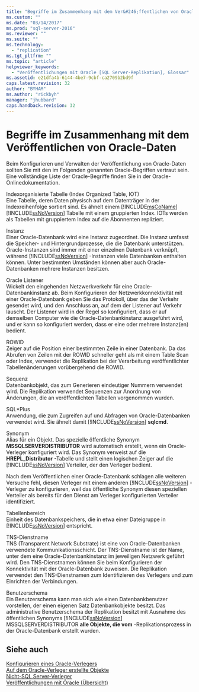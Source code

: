 ```yaml
---
title: "Begriffe im Zusammenhang mit dem Ver&#246;ffentlichen von Oracle-Daten | Microsoft Docs"
ms.custom: ""
ms.date: "03/14/2017"
ms.prod: "sql-server-2016"
ms.reviewer: ""
ms.suite: ""
ms.technology: 
  - "replication"
ms.tgt_pltfrm: ""
ms.topic: "article"
helpviewer_keywords: 
  - "Veröffentlichungen mit Oracle [SQL Server-Replikation], Glossar"
ms.assetid: e21dfa4b-6144-4be7-9cbf-ca2709b2bd9f
caps.latest.revision: 32
author: "BYHAM"
ms.author: "rickbyh"
manager: "jhubbard"
caps.handback.revision: 32
---
```

# Begriffe im Zusammenhang mit dem Ver&#246;ffentlichen von Oracle-Daten
  Beim Konfigurieren und Verwalten der Veröffentlichung von Oracle-Daten sollten Sie mit den im Folgenden genannten Oracle-Begriffen vertraut sein. Eine vollständige Liste der Oracle-Begriffe finden Sie in der Oracle-Onlinedokumentation.  
  
 Indexorganisierte Tabelle (Index Organized Table, IOT)  
 Eine Tabelle, deren Daten physisch auf dem Datenträger in der Indexreihenfolge sortiert sind. Es ähnelt einem [!INCLUDE[msCoName](../../../includes/msconame-md.md)] [!INCLUDE[ssNoVersion](../../../includes/ssnoversion-md.md)] Tabelle mit einem gruppierten Index. IOTs werden als Tabellen mit gruppiertem Index auf die Abonnenten repliziert.  
  
 Instanz  
 Einer Oracle-Datenbank wird eine Instanz zugeordnet. Die Instanz umfasst die Speicher- und Hintergrundprozesse, die die Datenbank unterstützen. Oracle-Instanzen sind immer mit einer einzelnen Datenbank verknüpft, während [!INCLUDE[ssNoVersion](../../../includes/ssnoversion-md.md)] -Instanzen viele Datenbanken enthalten können. Unter bestimmten Umständen können aber auch Oracle-Datenbanken mehrere Instanzen besitzen.  
  
 Oracle Listener  
 Wickelt den eingehenden Netzwerkverkehr für eine Oracle-Datenbankinstanz ab. Beim Konfigurieren der Netzwerkkonnektivität mit einer Oracle-Datenbank geben Sie das Protokoll, über das der Verkehr gesendet wird, und den Anschluss an, auf dem der Listener auf Verkehr lauscht. Der Listener wird in der Regel so konfiguriert, dass er auf demselben Computer wie die Oracle-Datenbankinstanz ausgeführt wird, und er kann so konfiguriert werden, dass er eine oder mehrere Instanz(en) bedient.  
  
 ROWID  
 Zeiger auf die Position einer bestimmten Zeile in einer Datenbank. Da das Abrufen von Zeilen mit der ROWID schneller geht als mit einem Table Scan oder Index, verwendet die Replikation bei der Verarbeitung veröffentlichter Tabellenänderungen vorübergehend die ROWID.  
  
 Sequenz  
 Datenbankobjekt, das zum Generieren eindeutiger Nummern verwendet wird. Die Replikation verwendet Sequenzen zur Anordnung von Änderungen, die an veröffentlichten Tabellen vorgenommen wurden.  
  
 SQL\*Plus  
 Anwendung, die zum Zugreifen auf und Abfragen von Oracle-Datenbanken verwendet wird. Sie ähnelt damit [!INCLUDE[ssNoVersion](../../../includes/ssnoversion-md.md)] **sqlcmd**.  
  
 Synonym  
 Alias für ein Objekt. Das spezielle öffentliche Synonym **MSSQLSERVERDISTRIBUTOR** wird automatisch erstellt, wenn ein Oracle-Verleger konfiguriert wird. Das Synonym verweist auf die **HREPL_Distributor** -Tabelle und stellt einen logischen Zeiger auf die [!INCLUDE[ssNoVersion](../../../includes/ssnoversion-md.md)] Verteiler, der den Verleger bedient.  
  
 Nach dem Veröffentlichen einer Oracle-Datenbank schlagen alle weiteren Versuche fehl, diesen Verleger mit einem anderen [!INCLUDE[ssNoVersion](../../../includes/ssnoversion-md.md)] -Verleger zu konfigurieren, weil das öffentliche Synonym diesen speziellen Verteiler als bereits für den Dienst am Verleger konfigurierten Verteiler identifiziert.  
  
 Tabellenbereich  
 Einheit des Datenbankspeichers, die in etwa einer Dateigruppe in [!INCLUDE[ssNoVersion](../../../includes/ssnoversion-md.md)] entspricht.  
  
 TNS-Dienstname  
 TNS (Transparent Network Substrate) ist eine von Oracle-Datenbanken verwendete Kommunikationsschicht. Der TNS-Dienstname ist der Name, unter dem eine Oracle-Datenbankinstanz im jeweiligen Netzwerk geführt wird. Den TNS-Dienstnamen können Sie beim Konfigurieren der Konnektivität mit der Oracle-Datenbank zuweisen. Die Replikation verwendet den TNS-Dienstnamen zum Identifizieren des Verlegers und zum Einrichten der Verbindungen.  
  
 Benutzerschema  
 Ein Benutzerschema kann man sich wie einen Datenbankbenutzer vorstellen, der einen eigenen Satz Datenbankobjekte besitzt. Das administrative Benutzerschema der Replikation besitzt mit Ausnahme des öffentlichen Synonyms [!INCLUDE[ssNoVersion](../../../includes/ssnoversion-md.md)] MSSQLSERVERDISTRIBUTOR **alle Objekte, die vom** -Replikationsprozess in der Oracle-Datenbank erstellt wurden.  
  
## Siehe auch  
 [Konfigurieren eines Oracle-Verlegers](../../../relational-databases/replication/non-sql/configure-an-oracle-publisher.md)   
 [Auf dem Oracle-Verleger erstellte Objekte](../../../relational-databases/replication/non-sql/objects-created-on-the-oracle-publisher.md)   
 [Nicht-SQL Server-Verleger](../../../relational-databases/replication/non-sql/non-sql-server-publishers.md)   
 [Veröffentlichungen mit Oracle (Übersicht)](../../../relational-databases/replication/non-sql/oracle-publishing-overview.md)  
  
  